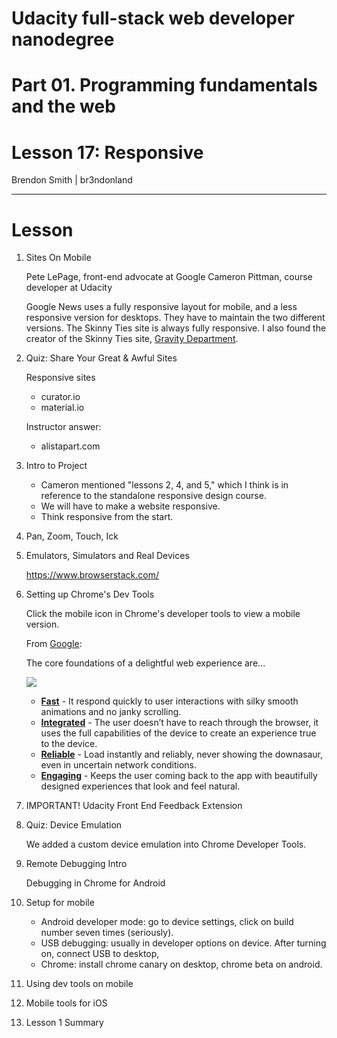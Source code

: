 Udacity full-stack web developer nanodegree
========================

Part 01. Programming fundamentals and the web
========================

Lesson 17: Responsive
========================

Brendon Smith | br3ndonland

---

# Lesson

1. Sites On Mobile

    Pete LePage, front-end advocate at Google
    Cameron Pittman, course developer at Udacity

    Google News uses a fully responsive layout for mobile, and a less responsive version for desktops. They have to maintain the two different versions. The Skinny Ties site is always fully responsive. I also found the creator of the Skinny Ties site, [Gravity Department](http://gravitydept.com/). 

2. Quiz: Share Your Great & Awful Sites

    Responsive sites

    - curator.io
    - material.io

    Instructor answer:

    - alistapart.com

3. Intro to Project

    - Cameron mentioned "lessons 2, 4, and 5," which I think is in reference to the standalone responsive design course.
    - We will have to make a website responsive.
    - Think responsive from the start.


4. Pan, Zoom, Touch, Ick
5. Emulators, Simulators and Real Devices

    https://www.browserstack.com/

6. Setting up Chrome's Dev Tools
    
    Click the mobile icon in Chrome's developer tools to view a mobile version.

    From [Google](https://developers.google.com/web/fundamentals/):

    <html>
    <div class="wf-hero">
      <p>The core foundations of a delightful web experience are...</p>
      <img src="https://developers.google.com/web/images/hero-2x.png">
      <ul>
        <li><span class="compare-yes"></span> <b><a href="#fast">Fast</a></b> - It respond quickly to user
          interactions with silky smooth animations and no janky scrolling.</li>
        <li><span class="compare-yes"></span> <b><a href="#integrated">Integrated</a></b> - The user doesn’t have to
          reach through the browser, it uses the full capabilities of the device
          to create an experience true to the device.</li>
        <li><span class="compare-yes"></span> <b><a href="#reliable">Reliable</a></b> - Load instantly and reliably,
          never showing the downasaur, even in uncertain network conditions.</li>
        <li><span class="compare-yes"></span> <b><a href="#engaging">Engaging</a></b> - Keeps the user coming back
          to the app with beautifully designed experiences that look and feel
          natural.</li>
      </ul>
    </div>
    </html>

7. IMPORTANT! Udacity Front End Feedback Extension
8. Quiz: Device Emulation

    We added a custom device emulation into Chrome Developer Tools.

9. Remote Debugging Intro

    Debugging in Chrome for Android

10. Setup for mobile

    - Android developer mode: go to device settings, click on build number seven times (seriously).
    - USB debugging: usually in developer options on device. After turning on, connect USB to desktop, 
    - Chrome: install chrome canary on desktop, chrome beta on android.

11. Using dev tools on mobile
12. Mobile tools for iOS
13. Lesson 1 Summary